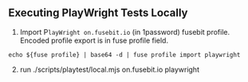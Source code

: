 ## Executing PlayWright Tests Locally

1. Import P`layWright on.fusebit.io` (in 1password) fusebit profile. Encoded profile export is in fuse profile field.

`echo ${fuse profile} | base64 -d | fuse profile import playwright`

2. run ./scripts/playtest/local.mjs on.fusebit.io playwright
